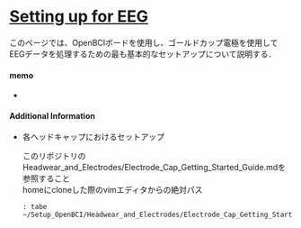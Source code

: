 # [Setting up for EEG](https://docs.openbci.com/GettingStarted/Biosensing-Setups/EEGSetup/)  
  
このページでは、OpenBCIボードを使用し、ゴールドカップ電極を使用してEEGデータを処理するための最も基本的なセットアップについて説明する．  
  
  
  
  
  
#### memo      
    
*      

#### Additional Information    
    
* 各ヘッドキャップにおけるセットアップ  
  
	このリポジトリのHeadwear_and_Electrodes/Electrode_Cap_Getting_Started_Guide.mdを参照すること  
	homeにcloneした際のvimエディタからの絶対パス  
	```  
	: tabe ~/Setup_OpenBCI/Headwear_and_Electrodes/Electrode_Cap_Getting_Started_Guide.md  
	```  
  
  

